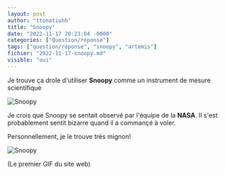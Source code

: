 ```yaml
---
layout: post
author: "ttonatiuhh"
title: "Snoopy"
date: "2022-11-17 20:23:04 -0000"
categories: ["Question/réponse"]
tags: ["question/réponse", "snoopy", "artemis"]
fichier: "2022-11-17-snoopy.md"
visible: "oui"
---
```


Je trouve ça drole d'utiliser **Snoopy** comme un instrument de mesure scientifique

![Snoopy](https://erabliere.ga/web/images/snoopy.png)

Je crois que Snoopy se sentait observé par l'équipe de la **NASA**.
Il s'est probablement sentit bizarre quand il a commançé à voler.

Personnellement, je le trouve très mignon!

![Snoopy](https://64.media.tumblr.com/77d220b786b58a0a2b03a964370d252f/tumblr_nm8uy58Tae1txuao5o1_500.gif)

(Le premier GIF du site web)
